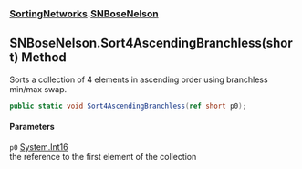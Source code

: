 ### [SortingNetworks](SortingNetworks.md 'SortingNetworks').[SNBoseNelson](SortingNetworks_SNBoseNelson.md 'SortingNetworks.SNBoseNelson')
## SNBoseNelson.Sort4AscendingBranchless(short) Method
Sorts a collection of 4 elements in ascending order using branchless min/max swap.  
```csharp
public static void Sort4AscendingBranchless(ref short p0);
```
#### Parameters
<a name='SortingNetworks_SNBoseNelson_Sort4AscendingBranchless(short)_p0'></a>
`p0` [System.Int16](https://docs.microsoft.com/en-us/dotnet/api/System.Int16 'System.Int16')  
the reference to the first element of the collection
  
